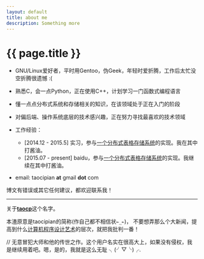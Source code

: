 ```yaml
---
layout: default
title: about me
description: Something more
---
```


{{ page.title }}
================

* GNU/Linux爱好者，平时用Gentoo，伪Geek，年轻时爱折腾，工作后太忙没空折腾很遗憾 :(

* 熟悉C，会一点Python，正在使用C++，计划学习一门函数式编程语言

* 懂一点点分布式系统和存储相关的知识，在该领域处于正在入门的阶段

* 对偏后端、操作系统底层的技术感兴趣，正在努力寻找最喜欢的技术领域

* 工作经验：
  - [2014.12 - 2015.5] 实习，参与[一个分布式表格存储系统](https://github.com/BaiduPS/tera)的实现。我在其中打酱油。
  - [2015.07 - present] baidu，参与[一个分布式表格存储系统](https://github.com/BaiduPS/tera)的实现。我继续在其中打酱油。

* email: taocipian __at__ gmail __dot__ com

博文有错误或其它任何建议，都欢迎联系我！

---

关于[**taocp**](https://www.google.com/#q=taocp)这个名字。

本渣原意是taocipian的简称(作自己都不相信状`←_←`)，
不要想弄那么个大新闻，提高到什么[计算机程序设计艺术](https://www.google.com/#q=taocp)的层次，就把我批判一番！

// 无意冒犯大师和他的传世之作。这个用户名实在很高大上，如果没有侵权，我是继续用着吧。嗯，是的，我就是这么无耻 ╮(╯▽╰)╭.
